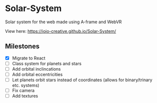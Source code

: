 # Solar-System
Solar system for the web made using A-frame and WebVR

View here: https://ioio-creative.github.io/Solar-System/

## Milestones
- [X] Migrate to React
- [ ] Class system for planets and stars
- [ ] Add orbital inclincations
- [ ] Add orbital eccentricities
- [ ] Let planets orbit stars instead of coordinates (allows for binary/trinary etc. systems)
- [ ] Fix camera
- [ ] Add textures
